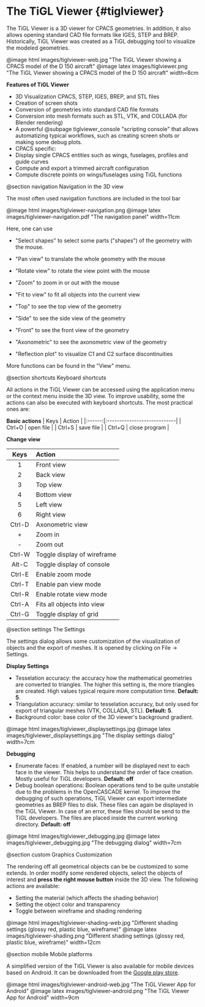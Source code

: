The TiGL Viewer {#tiglviewer}
===============

The TiGL Viewer is a 3D viewer for CPACS geometries. In addition, it also allows opening standard CAD file formats like IGES, STEP and BREP.
Historically, TiGL Viewer was created as a TiGL debugging tool to visualize the modeled geometries.

@image html images/tiglviewer-web.jpg "The TiGL Viewer showing a CPACS model of the D 150 aircraft"
@image latex images/tiglviewer.png  "The TiGL Viewer showing a CPACS model of the D 150 aircraft" width=8cm

__Features of TiGL Viewer__

 * 3D Visualization CPACS, STEP, IGES, BREP, and STL files
 * Creation of screen shots
 * Conversion of geometries into standard CAD file formats
 * Conversion into mesh formats such as STL, VTK, and COLLADA (for Blender rendering)
 * A powerful @subpage tiglviewer_console "scripting console" that allows automatizing typical workflows, such as creating screen shots 
or making some debug plots.
 * CPACS specific:
  * Display single CPACS entities such as wings, fuselages, profiles and guide curves
  * Compute and export a trimmed aircraft configuration
  * Compute discrete points on wings/fuselages using TiGL functions

@section navigation Navigation in the 3D view

The most often used navigation functions are included in the tool bar 

@image html images/tiglviewer-navigation.png
@image latex images/tiglviewer-navigation.pdf  "The navigation panel" width=11cm

Here, one can use

 * "Select shapes" to select some parts ("shapes") of the geometry with the
    mouse.
 * "Pan view" to translate the whole geometry with the mouse
 * "Rotate view" to rotate the view point with the mouse
 * "Zoom" to zoom in or out with the mouse
 * "Fit to view" to fit all objects into the current view

 * "Top" to see the top view of the geometry
 * "Side" to see the side view of the geometry
 * "Front" to see the front view of the geometry
 * "Axonometric" to see the axonometric view of the geometry
 * "Reflection plot" to visualize C1 and C2 surface discontinuities

More functions can be found in the "View" menu. 

@section shortcuts Keyboard shortcuts

All actions in the TiGL Viewer can be accessed using the application menu or the context menu inside the 3D view. To improve usability, some the actions can also be executed with keyboard shortcuts. The most practical ones are:

__Basic actions__
 | Keys   |  Action                     |
 |:------:|:----------------------------|
 | Ctrl+O | open file                   |
 | Ctrl+S | save file                   |
 | Ctrl+Q | close program               |

__Change view__

 | Keys   |  Action                     |
 |:------:|:----------------------------|
 | 1      | Front view                  |
 | 2      | Back view                   |
 | 3      | Top view                    |
 | 4      | Bottom view                 |
 | 5      | Left view                   |
 | 6      | Right view                  |
 | Ctrl-D | Axonometric view            |
 | +      | Zoom in                     |
 | -      | Zoom out                    |
 | Ctrl-W | Toggle display of wireframe |
 | Alt-C  | Toggle display of console   |
 | Ctrl-E | Enable zoom mode            |
 | Ctrl-T | Enable pan view mode        |
 | Ctrl-R | Enable rotate view mode     |
 | Ctrl-A | Fits all  objects into view | 
 | Ctrl-G | Toggle display of grid      |
  
@section settings The Settings

The settings dialog allows some customization of the visualization of objects and the export of meshes. It is opened by clicking on File -> Settings.

__Display Settings__

 * Tesselation accuracy: the accuracy how the mathematical geometries are converted to triangles. The higher 
   this setting is, the more triangles are created. High values typical require more computation time. __Default: 5__.
 * Triangulation accuracy: similar to tesselation accuracy, but only used for export of triangular meshes (VTK, COLLADA, STL).
   __Default: 5__.
 * Background color: base color of the 3D viewer's background gradient.

@image html images/tiglviewer_displaysettings.jpg
@image latex images/tiglviewer_displaysettings.jpg  "The display settings dialog" width=7cm
 
__Debugging__

 * Enumerate faces: If enabled, a number will be displayed next to each face in the viewer. This helps to understand
   the order of face creation. Mostly useful for TiGL developers. __Default: off__
 * Debug boolean operations: Boolean operations tend to be quite unstable due to the problems in the OpenCASCADE kernel. 
   To improve the debugging of such operations, TiGL Viewer can export intermediate geometries as BREP files to disk. 
   These files can again be displayed in the TiGL Viewer. In case of an error, these files should be send to the TiGL
   developers. The files are placed inside the current working directory. __Default: off__
 
@image html images/tiglviewer_debugging.jpg
@image latex images/tiglviewer_debugging.jpg  "The debugging dialog" width=7cm


@section custom Graphics Customization

The rendering off all geometrical objects can be be customized to some extends. In order modify some rendered objects, 
select the objects of interest and __press the right mouse button__ inside the 3D view. The following actions are available:
 * Setting the material (which affects the shading behavior)
 * Setting the object color and transparency
 * Toggle between wireframe and shading rendering
 
@image html images/tiglviewer-shading-web.jpg "Different shading settings (glossy red, plastic blue, wireframe)"
@image latex images/tiglviewer-shading.png  "Different shading settings (glossy red, plastic blue, wireframe)" width=12cm

@section mobile Mobile platforms

A simplified version of the TiGL Viewer is also available for mobile devices based on Android. It can be downloaded from the 
[Google play store](https://play.google.com/store/apps/details?id=de.dlr.sc.tiglviewer.android&hl=de).
  
@image html images/tiglviewer-android-web.jpg "The TiGL Viewer App for Android"
@image latex images/tiglviewer-android.png  "The TiGL Viewer App for Android" width=9cm
